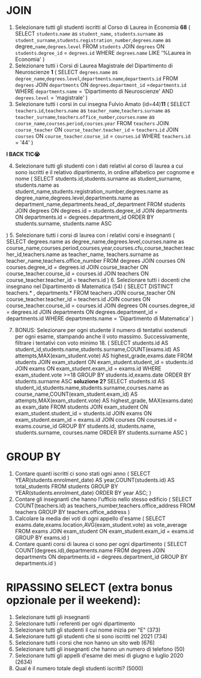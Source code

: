 # JOIN
1. Selezionare tutti gli studenti iscritti al Corso di Laurea in Economia **68**
(
SELECT `students`.`name` as `student_name`, `students`.`surname` as `student_surname`,`students`.`registration_number`,`degrees`.`name` as degree_`name`,`degrees`.`level`
FROM `students`
JOIN `degrees` ON `students`.`degree_id` = `degrees`.`id`
WHERE `degrees`.`name` LIKE '%Laurea in Economia'
)
2. Selezionare tutti i Corsi di Laurea Magistrale del Dipartimento di Neuroscienze **1**
(
SELECT `degrees`.`name` as `degree_name`,`degrees`.`level`,`departments`.`name`,`departments`.`id`
FROM `degrees`
JOIN `departments` ON `degrees`.`department_id` =`departments`.`id`
WHERE `departments`.`name` = 'Dipartimento di Neuroscienze'
AND `degrees`.`level` = 'magistrale'
)
3. Selezionare tutti i corsi in cui insegna Fulvio Amato (id=44)**11**
(
SELECT `teachers`.`id`,`teachers`.`name` as `teacher_name`,`teachers`.`surname` as `teacher_surname`,`teachers`.`office_number`,`courses`.`name` as `course_name`,`courses`.`period`,`courses`.`year`
FROM `teachers`
JOIN `course_teacher` ON `course_teacher`.`teacher_id` = `teachers`.`id`
JOIN `courses` ON `course_teacher`.`course_id` = `courses`.`id`
WHERE `teachers`.`id` = '44'
)

**I BACK TIC😭**

4. Selezionare tutti gli studenti con i dati relativi al corso di laurea a cui sono iscritti e il relativo dipartimento, in ordine alfabetico per cognome e nome
(
SELECT students.id,students.surname as student_surname, students.name as student_name,students.registration_number,degrees.name as degree_name,degrees.level,departments.name as department_name,departments.head_of_department
FROM students
JOIN degrees ON degrees.id = students.degree_id
JOIN departments ON departments.id = degrees.department_id
ORDER BY students.surname, students.name ASC

)
5. Selezionare tutti i corsi di laurea con i relativi corsi e insegnanti
(
SELECT degrees.name as degree_name,degrees.level,courses.name as course_name,courses.period,courses.year,courses.cfu,course_teacher.teacher_id,teachers.name as teacher_name, teachers.surname as teacher_name,teachers.office_number
FROM degrees
JOIN courses ON courses.degree_id = degrees.id
JOIN course_teacher ON course_teacher.course_id = courses.id
JOIN teachers ON course_teacher.teacher_id = teachers.id
)
6. Selezionare tutti i docenti che insegnano nel Dipartimento di Matematica (54)
(
SELECT DISTINCT teachers.* , departments.*
FROM teachers
JOIN course_teacher ON course_teacher.teacher_id = teachers.id
JOIN courses ON course_teacher.course_id = courses.id
JOIN degrees ON courses.degree_id = degrees.id
JOIN departments ON degrees.department_id = departments.id
WHERE departments.name = 'Dipartimento di Matematica'
)

7. BONUS: Selezionare per ogni studente il numero di tentativi sostenuti per ogni esame, stampando anche il voto massimo. Successivamente, filtrare i tentativi con voto minimo 18.
(
SELECT students.id AS student_id,students.name,students.surname,COUNT(exams.id) AS attempts,MAX(exam_student.vote) AS highest_grade,exams.date
FROM students
JOIN exam_student ON exam_student.student_id = students.id
JOIN exams ON exam_student.exam_id = exams.id
WHERE exam_student.vote >=18
GROUP BY students.id,exams.date
ORDER BY students.surname ASC
**soluzione 2?**
SELECT students.id AS student_id,students.name,students.surname,courses.name as course_name,COUNT(exam_student.exam_id) AS attempts,MAX(exam_student.vote) AS highest_grade, MAX(exams.date) as exam_date
FROM students
JOIN exam_student ON exam_student.student_id = students.id
JOIN exams ON exam_student.exam_id = exams.id
JOIN courses ON courses.id = exams.course_id
GROUP BY students.id, students.name, students.surname, courses.name
ORDER BY students.surname ASC
)
# GROUP BY
1. Contare quanti iscritti ci sono stati ogni anno
(
SELECT YEAR(students.enrolment_date) AS year,COUNT(students.id) AS total_students
FROM students
GROUP BY YEAR(students.enrolment_date)
ORDER BY year ASC;
)
2. Contare gli insegnanti che hanno l'ufficio nello stesso edificio
(
SELECT  COUNT(teachers.id) as teachers_number,teachers.office_address
FROM teachers
GROUP BY teachers.office_address
)
3. Calcolare la media dei voti di ogni appello d'esame
(
SELECT exams.date,exams.location,AVG(exam_student.vote) as vote_average
FROM exams
JOIN exam_student ON exam_student.exam_id = exams.id
GROUP BY exams.id
)
4. Contare quanti corsi di laurea ci sono per ogni dipartimento
(
SELECT COUNT(degrees.id),departments.name
FROM degrees
JOIN departments ON departments.id = degrees.department_id
GROUP BY departments.id
)

# RIPASSINO SELECT (extra bonus opzionale per il weekend):
1. Selezionare tutti gli insegnanti
2. Selezionare tutti i referenti per ogni dipartimento
3. Selezionare tutti gli studenti il cui nome inizia per "E" (373)
4. Selezionare tutti gli studenti che si sono iscritti nel 2021 (734)
5. Selezionare tutti i corsi che non hanno un sito web (676)
6. Selezionare tutti gli insegnanti che hanno un numero di telefono (50)
7. Selezionare tutti gli appelli d'esame dei mesi di giugno e luglio 2020 (2634)
8. Qual è il numero totale degli studenti iscritti? (5000)